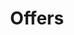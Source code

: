 ---
layout: offers
id: offers
permalink: /offers/
title: Offers
nav: true
nav-order: 6

banner:
  attribution: >
    <a href="#photo-link">Photo</a> by username / <a rel="nofollow" href="https://creativecommons.org/licenses/by/2.0/">CC BY</a>
---